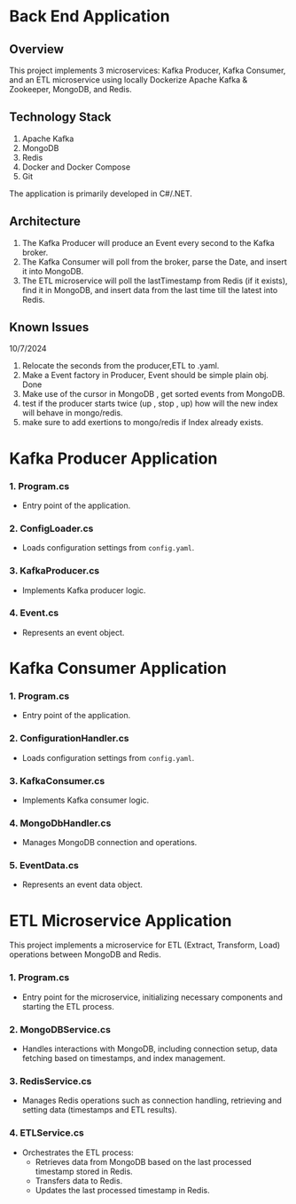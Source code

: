 # Back End Application

## Overview

This project implements 3 microservices: Kafka Producer, Kafka Consumer, and an ETL microservice using locally Dockerize Apache Kafka & Zookeeper, MongoDB, and Redis.

## Technology Stack

1. Apache Kafka
2. MongoDB
3. Redis
4. Docker and Docker Compose
5. Git

The application is primarily developed in C#/.NET.

## Architecture

1. The Kafka Producer will produce an Event every second to the Kafka broker.
2. The Kafka Consumer will poll from the broker, parse the Date, and insert it into MongoDB.
3. The ETL microservice will poll the lastTimestamp from Redis (if it exists), find it in MongoDB, and insert data from the last time till the latest into Redis.

## Known Issues    
10/7/2024
1. Relocate the seconds from the producer,ETL to .yaml. 
2. Make a Event factory in Producer, Event should be simple plain obj. Done
3. Make use of the cursor in MongoDB , get sorted events from MongoDB. 
4. test if the producer starts twice (up , stop , up) how will the new index will behave in mongo/redis.
5. make sure to add exertions to mongo/redis if Index already exists.




# Kafka Producer Application

### 1. Program.cs
- Entry point of the application.

### 2. ConfigLoader.cs
- Loads configuration settings from `config.yaml`.

### 3. KafkaProducer.cs
- Implements Kafka producer logic.

### 4. Event.cs
- Represents an event object.

# Kafka Consumer Application

### 1. Program.cs
- Entry point of the application.

### 2. ConfigurationHandler.cs
- Loads configuration settings from `config.yaml`.

### 3. KafkaConsumer.cs
- Implements Kafka consumer logic.

### 4. MongoDbHandler.cs
- Manages MongoDB connection and operations.

### 5. EventData.cs
- Represents an event data object.

# ETL Microservice Application

This project implements a microservice for ETL (Extract, Transform, Load) operations between MongoDB and Redis.

### 1. Program.cs
- Entry point for the microservice, initializing necessary components and starting the ETL process.

### 2. MongoDBService.cs
- Handles interactions with MongoDB, including connection setup, data fetching based on timestamps, and index management.

### 3. RedisService.cs
- Manages Redis operations such as connection handling, retrieving and setting data (timestamps and ETL results).

### 4. ETLService.cs
- Orchestrates the ETL process:
  - Retrieves data from MongoDB based on the last processed timestamp stored in Redis.
  - Transfers data to Redis.
  - Updates the last processed timestamp in Redis.
